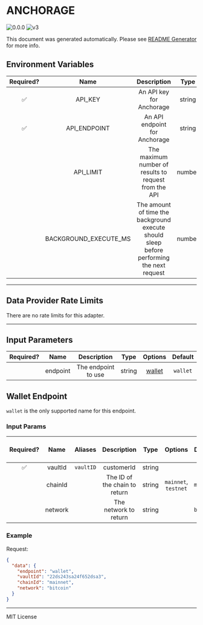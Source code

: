# ANCHORAGE

![0.0.0](https://img.shields.io/github/package-json/v/smartcontractkit/external-adapters-js?filename=packages/sources/anchorage/package.json) ![v3](https://img.shields.io/badge/framework%20version-v3-blueviolet)

This document was generated automatically. Please see [README Generator](../../scripts#readme-generator) for more info.

## Environment Variables

| Required? |         Name          |                                        Description                                        |  Type  | Options | Default |
| :-------: | :-------------------: | :---------------------------------------------------------------------------------------: | :----: | :-----: | :-----: |
|    ✅     |        API_KEY        |                                 An API key for Anchorage                                  | string |         |         |
|    ✅     |     API_ENDPOINT      |                               An API endpoint for Anchorage                               | string |         |         |
|           |       API_LIMIT       |                   The maximum number of results to request from the API                   | number |         |  `50`   |
|           | BACKGROUND_EXECUTE_MS | The amount of time the background execute should sleep before performing the next request | number |         | `40000` |

---

## Data Provider Rate Limits

There are no rate limits for this adapter.

---

## Input Parameters

| Required? |   Name   |     Description     |  Type  |          Options           | Default  |
| :-------: | :------: | :-----------------: | :----: | :------------------------: | :------: |
|           | endpoint | The endpoint to use | string | [wallet](#wallet-endpoint) | `wallet` |

## Wallet Endpoint

`wallet` is the only supported name for this endpoint.

### Input Params

| Required? |  Name   |  Aliases  |          Description          |  Type  |       Options        |  Default  | Depends On | Not Valid With |
| :-------: | :-----: | :-------: | :---------------------------: | :----: | :------------------: | :-------: | :--------: | :------------: |
|    ✅     | vaultId | `vaultID` |          customerId           | string |                      |           |            |                |
|           | chainId |           | The ID of the chain to return | string | `mainnet`, `testnet` | `mainnet` |            |                |
|           | network |           |     The network to return     | string |                      | `bitcoin` |            |                |

### Example

Request:

```json
{
  "data": {
    "endpoint": "wallet",
    "vaultId": "22ds243sa24f652dsa3",
    "chainId": "mainnet",
    "network": "bitcoin"
  }
}
```

---

MIT License
